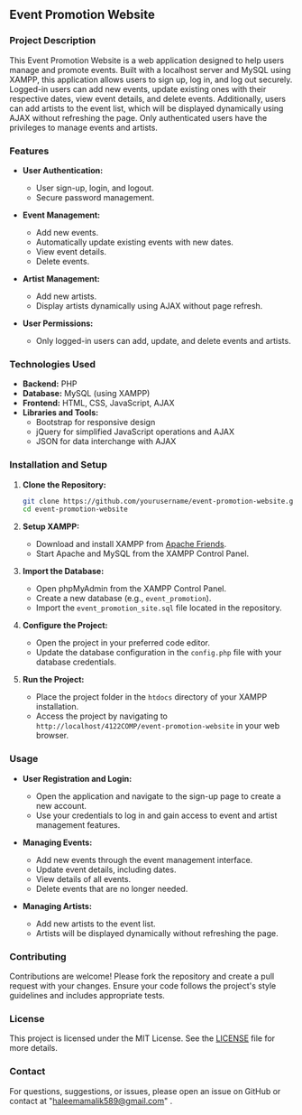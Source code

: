 
## Event Promotion Website

### Project Description
This Event Promotion Website is a web application designed to help users manage and promote events. Built with a localhost server and MySQL using XAMPP, this application allows users to sign up, log in, and log out securely. Logged-in users can add new events, update existing ones with their respective dates, view event details, and delete events. Additionally, users can add artists to the event list, which will be displayed dynamically using AJAX without refreshing the page. Only authenticated users have the privileges to manage events and artists.

### Features
- **User Authentication:**
  - User sign-up, login, and logout.
  - Secure password management.

- **Event Management:**
  - Add new events.
  - Automatically update existing events with new dates.
  - View event details.
  - Delete events.

- **Artist Management:**
  - Add new artists.
  - Display artists dynamically using AJAX without page refresh.

- **User Permissions:**
  - Only logged-in users can add, update, and delete events and artists.

### Technologies Used
- **Backend:** PHP
- **Database:** MySQL (using XAMPP)
- **Frontend:** HTML, CSS, JavaScript, AJAX
- **Libraries and Tools:**
  - Bootstrap for responsive design
  - jQuery for simplified JavaScript operations and AJAX
  - JSON for data interchange with AJAX

### Installation and Setup
1. **Clone the Repository:**
   ```bash
   git clone https://github.com/yourusername/event-promotion-website.git
   cd event-promotion-website
   ```

2. **Setup XAMPP:**
   - Download and install XAMPP from [Apache Friends](https://www.apachefriends.org/index.html).
   - Start Apache and MySQL from the XAMPP Control Panel.

3. **Import the Database:**
   - Open phpMyAdmin from the XAMPP Control Panel.
   - Create a new database (e.g., `event_promotion`).
   - Import the `event_promotion_site.sql` file located in the repository.

4. **Configure the Project:**
   - Open the project in your preferred code editor.
   - Update the database configuration in the `config.php` file with your database credentials.

5. **Run the Project:**
   - Place the project folder in the `htdocs` directory of your XAMPP installation.
   - Access the project by navigating to `http://localhost/4122COMP/event-promotion-website` in your web browser.

### Usage
- **User Registration and Login:**
  - Open the application and navigate to the sign-up page to create a new account.
  - Use your credentials to log in and gain access to event and artist management features.

- **Managing Events:**
  - Add new events through the event management interface.
  - Update event details, including dates.
  - View details of all events.
  - Delete events that are no longer needed.

- **Managing Artists:**
  - Add new artists to the event list.
  - Artists will be displayed dynamically without refreshing the page.

### Contributing
Contributions are welcome! Please fork the repository and create a pull request with your changes. Ensure your code follows the project's style guidelines and includes appropriate tests.

### License
This project is licensed under the MIT License. See the [LICENSE](LICENSE) file for more details.

### Contact
For questions, suggestions, or issues, please open an issue on GitHub or contact at "haleemamalik589@gmail.com" .

